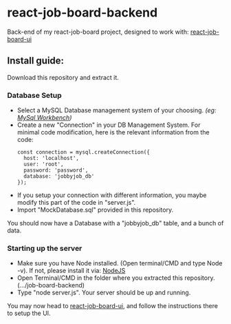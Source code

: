 # react-job-board-backend
Back-end of my react-job-board project, designed to work with: [react-job-board-ui](https://github.com/CedricAOUN/react-job-board-ui)

## Install guide: 

Download this repository and extract it.

### Database Setup
- Select a MySQL Database management system of your choosing. *(eg: [MySql Workbench](https://www.mysql.com/products/workbench/))*
- Create a new "Connection" in your DB Management System. For minimal code modification, here is the relevant information from the code:
  ```
  const connection = mysql.createConnection({
    host: 'localhost', 
    user: 'root', 
    password: 'password', 
    database: 'jobbyjob_db' 
  });
  ```
- If you setup your connection with different information, you maybe modify this part of the code in "server.js".
- Import "MockDatabase.sql" provided in this repository.

You should now have a Database with a "jobbyjob_db" table, and a bunch of data.

### Starting up the server
- Make sure you have Node installed. (Open terminal/CMD and type Node -v). If not, please install it via: [NodeJS](https://nodejs.org/en/download)
- Open Terminal/CMD in the folder where you extracted this repository. (.../job-board-backend)
- Type "node server.js". Your server should be up and running.

You may now head to [react-job-board-ui](https://github.com/CedricAOUN/react-job-board-ui), and follow the instructions there to setup the UI.
